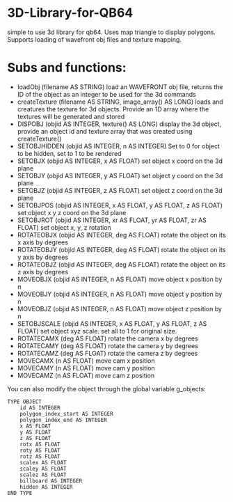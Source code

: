 # 3D-Library-for-QB64
simple to use 3d library for qb64. Uses map triangle to display polygons. Supports loading of wavefront obj files and texture mapping.

# Subs and functions:
* loadObj (filename AS STRING) load an WAVEFRONT obj file, returns the ID of the object as an integer to be used for the 3d commands
* createTexture (filename AS STRING, image_array() AS LONG) loads and creatures the texture for 3d objects. Provide an 1D array where the textures will be generated and stored
* DISPOBJ (objid AS INTEGER, texture() AS LONG) display the 3d object, provide an object id and texture array that was created using createTexture()
* SETOBJHIDDEN (objid AS INTEGER, n AS INTEGER) Set to 0 for object to be hidden, set to 1 to be rendered
* SETOBJX (objid AS INTEGER, x AS FLOAT) set object x coord on the 3d plane
* SETOBJY (objid AS INTEGER, y AS FLOAT) set object y coord on the 3d plane
* SETOBJZ (objid AS INTEGER, z AS FLOAT) set object z coord on the 3d plane
* SETOBJPOS (objid AS INTEGER, x AS FLOAT, y AS FLOAT, z AS FLOAT) set object x y z coord on the 3d plane
* SETOBJROT (objid AS INTEGER, xr AS FLOAT, yr AS FLOAT, zr AS FLOAT) set object x, y, z rotation
* ROTATEOBJX (objid AS INTEGER, deg AS FLOAT) rotate the object on its x axis by degrees
* ROTATEOBJY (objid AS INTEGER, deg AS FLOAT) rotate the object on its y axis by degrees
* ROTATEOBJZ (objid AS INTEGER, deg AS FLOAT) rotate the object on its z axis by degrees
* MOVEOBJX (objid AS INTEGER, n AS FLOAT) move object x position by n
* MOVEOBJY (objid AS INTEGER, n AS FLOAT) move object y position by n
* MOVEOBJZ (objid AS INTEGER, n AS FLOAT) move object z position by n
* SETOBJSCALE (objid AS INTEGER, x AS FLOAT, y AS FLOAT, z AS FLOAT) set object xyz scale. set all to 1 for original size. 
* ROTATECAMX (deg AS FLOAT) rotate the camera x by degrees
* ROTATECAMY (deg AS FLOAT) rotate the camera y by degrees
* ROTATECAMZ (deg AS FLOAT) rotate the camera z by degrees
* MOVECAMX (n AS FLOAT) move cam x position
* MOVECAMY (n AS FLOAT) move cam y position
* MOVECAMZ (n AS FLOAT) move cam z position

You can also modify the object through the global variable g_objects:
```
TYPE OBJECT
    id AS INTEGER
    polygon_index_start AS INTEGER
    polygon_index_end AS INTEGER
    x AS FLOAT
    y AS FLOAT
    z AS FLOAT
    rotx AS FLOAT
    roty AS FLOAT
    rotz AS FLOAT
    scalex AS FLOAT
    scaley AS FLOAT
    scalez AS FLOAT
    billboard AS INTEGER
    hidden AS INTEGER
END TYPE
```
